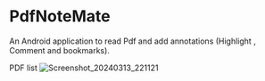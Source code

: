 # PdfNoteMate
An Android application to read Pdf and add annotations (Highlight , Comment and bookmarks).

PDF list
![Screenshot_20240313_221121](https://github.com/suhailmuhammed8086/PdfNoteMate/assets/87922760/d102b08e-0c78-4b3a-859f-071e11ec2233)
